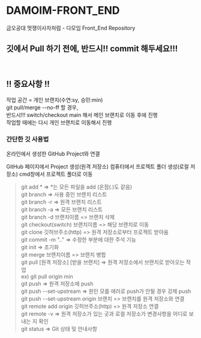 # DAMOIM-FRONT_END

금오공대 멋쟁이사자처럼 - 다모임 Front_End Repository

<h2>깃에서 Pull 하기 전에, 반드시!! commit 해두세요!!! </h2>

<br/>

<h2>!! 중요사항 !!</h2>
작업 공간 = 개인 브랜치(수연:sy, 승민:min)<br/>
git pull/merge --no-ff 할 경우,<br/>
반드시!!! switch/checkout main 해서 메인 브랜치로 이동 후에 진행<br/>
작업할 때에는 다시 개인 브랜치로 이동해서 진행<br/>

<h3>간단한 깃 사용법</h3>

온라인에서 생성한 GitHub Project와 연결

GitHub 페이지에서 Project 생성(원격 저장소)
컴퓨터에서 프로젝트 폴더 생성(로컬 저장소)
cmd창에서 프로젝트 폴더로 이동

> git add * => *는 모든 파일을 add (온점(.)도 같음) <br/>
> git branch => 사용 중인 브랜치 리스트 <br/>
> git branch -r => 원격 브랜치 리스트 <br/>
> git branch -a => 모든 브랜치 리스트 <br/>
> git branch -d 브랜치이름 => 브랜치 삭제 <br/>
> git checkout(switch) 브랜치이름 => 해당 브랜치로 이동 <br/>
> git clone 깃허브주소(http) => 원격 저장소로부터 프로젝트 받아옴 <br/>
> git commit -m ".." => 수정한 부분에 대한 주석 기능 <br/>
> git init => 초기화 <br/>
> git merge 브랜치이름 => 브랜치 병합 <br/>
> git pull [원격 저장소] [받을 브랜치] => 원격 저장소에서 브랜치로 받아오는 작업 <br/>
> ex) git pull origin min <br/>
> git push => 원격 저장소에 push <br/>
> git push --set-upstream => 원인 모를 에러로 push가 안될 경우 강제 push <br/>
> git push --set-upstream origin 브랜치 => 브랜치를 원격 저장소와 연결 <br/>
> git remote add origin 깃허브주소(http) => 원격 저장소 연결 <br/>
> git remote -v => 원격 저장소가 있는 곳과 로컬 저장소가 변경사항을 어디로 보내는 지 확인 <br/>
> git status => Git 상태 및 안내사항 <br/>
